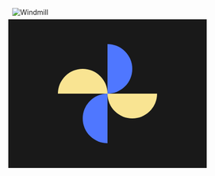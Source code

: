 ![Windmill](https://cssbattle.dev/targets/55.png)

<div class="base">
  <div class="top bl crcl"></div>
  <div class="bottom bl crcl"></div>
  <div class="left yw crcl"></div>
  <div class="right yw crcl"></div>
</div>
<style>
  .base {
    transform: translate(-8px,-8px);
    width: 400px;
    height: 300px;
    background: #191919;
    display: flex;
    justify-content: center;
    align-items: center;
  }
  .crcl {
    width: 100px;
    height: 50px;
    border-radius: 50px 50px 0px 0px;
    position: absolute;
  }
  .bl {
    background: #4F77FF;
  }
  .yw {
    background: #F9E492;
  }
  .top {
    transform: rotate(90deg) translate(-50px, -25px);
  }
  .bottom {
    transform: rotate(-90deg) translate(-50px, -25px);
  }
  .left {
    transform: scaleY(-1) translate(50px, -25px); 
  }
  .right {
    transform: translate( -50px, -25px); 
  }
  
</style>